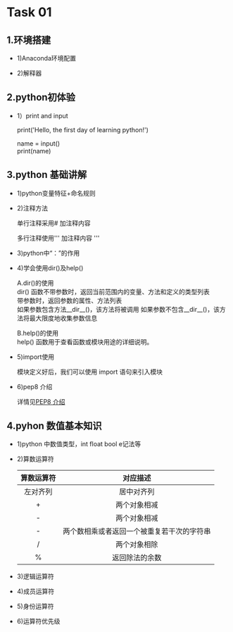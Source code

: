 Task 01
==============
1.环境搭建
--------------
* 1)Anaconda环境配置

* 2)解释器

2.python初体验
----------------
* 1）print and input

  print('Hello, the first day of learning python!')
  
  name = input()  
  print(name)
  
3.python 基础讲解
---------------
* 1)python变量特征+命名规则
* 2)注释方法

  单行注释采用# 加注释内容
  
  多行注释使用'''    加注释内容   '''
  
 
* 3)python中“：”的作用
* 4)学会使用dir()及help()

  A.dir()的使用  
  dir() 函数不带参数时，返回当前范围内的变量、方法和定义的类型列表  
  带参数时，返回参数的属性、方法列表  
  如果参数包含方法__dir__()，该方法将被调用
  如果参数不包含__dir__()，该方法将最大限度地收集参数信息
  
  B.help()的使用  
  help() 函数用于查看函数或模块用途的详细说明。
  
* 5)import使用

  模块定义好后，我们可以使用 import 语句来引入模块
  
* 6)pep8 介绍

  详情见[PEP8 介绍](https://www.python.org/dev/peps/pep-0008/ "悬停显示")
  
4.pyhon 数值基本知识
----------------------

* 1)python 中数值类型，int float bool e记法等
* 2)算数运算符

  |算数运算符|对应描述|
  |:------:|:------:|
  |左对齐列|居中对齐列
  |+|两个对象相减|
  |-|两个对象相减|
  |-|两个数相乘或者返回一个被重复若干次的字符串|
  |/|两个对象相除|
  |%|返回除法的余数|

* 3)逻辑运算符
* 4)成员运算符
* 5)身份运算符
* 6)运算符优先级



